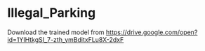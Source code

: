 # Illegal_Parking

Download the trained model from https://drive.google.com/open?id=1YIHtkgSI_7-zth_ymBditxFLu8X-2dxF 
